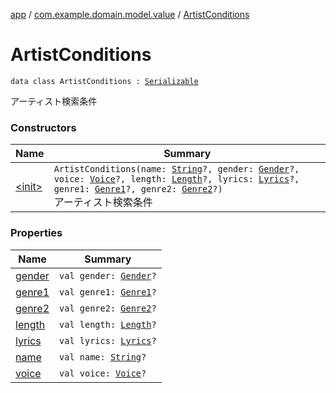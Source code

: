 [app](../../index.md) / [com.example.domain.model.value](../index.md) / [ArtistConditions](./index.md)

# ArtistConditions

`data class ArtistConditions : `[`Serializable`](https://developer.android.com/reference/java/io/Serializable.html)

アーティスト検索条件

### Constructors

| Name | Summary |
|---|---|
| [&lt;init&gt;](-init-.md) | `ArtistConditions(name: `[`String`](https://kotlinlang.org/api/latest/jvm/stdlib/kotlin/-string/index.html)`?, gender: `[`Gender`](../-gender/index.md)`?, voice: `[`Voice`](../-voice/index.md)`?, length: `[`Length`](../-length/index.md)`?, lyrics: `[`Lyrics`](../-lyrics/index.md)`?, genre1: `[`Genre1`](../-genre1/index.md)`?, genre2: `[`Genre2`](../-genre2/index.md)`?)`<br>アーティスト検索条件 |

### Properties

| Name | Summary |
|---|---|
| [gender](gender.md) | `val gender: `[`Gender`](../-gender/index.md)`?` |
| [genre1](genre1.md) | `val genre1: `[`Genre1`](../-genre1/index.md)`?` |
| [genre2](genre2.md) | `val genre2: `[`Genre2`](../-genre2/index.md)`?` |
| [length](length.md) | `val length: `[`Length`](../-length/index.md)`?` |
| [lyrics](lyrics.md) | `val lyrics: `[`Lyrics`](../-lyrics/index.md)`?` |
| [name](name.md) | `val name: `[`String`](https://kotlinlang.org/api/latest/jvm/stdlib/kotlin/-string/index.html)`?` |
| [voice](voice.md) | `val voice: `[`Voice`](../-voice/index.md)`?` |

